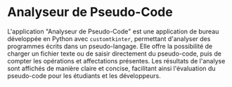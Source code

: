 # Analyseur de Pseudo-Code

L'application "Analyseur de Pseudo-Code" est une application de bureau développée en Python avec `customtkinter`, permettant d'analyser des programmes écrits dans un pseudo-langage. Elle offre la possibilité de charger un fichier texte ou de saisir directement du pseudo-code, puis de compter les opérations et affectations présentes. Les résultats de l'analyse sont affichés de manière claire et concise, facilitant ainsi l'évaluation du pseudo-code pour les étudiants et les développeurs.
